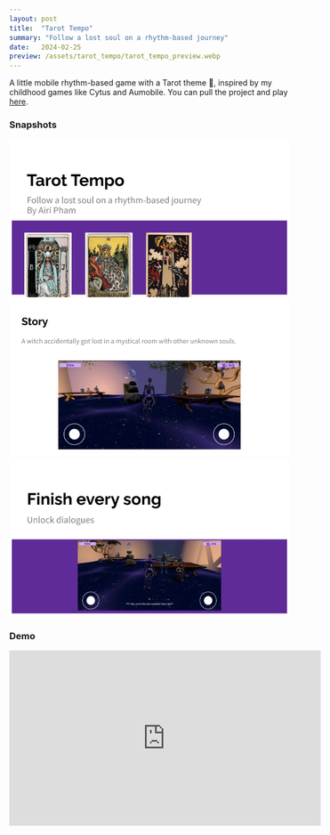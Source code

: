 ```yaml
---
layout: post
title:  "Tarot Tempo"
summary: "Follow a lost soul on a rhythm-based journey"
date:   2024-02-25
preview: /assets/tarot_tempo/tarot_tempo_preview.webp
---
```


A little mobile rhythm-based game with a Tarot theme 🔮, inspired by my childhood games like Cytus and Aumobile. You can pull the project and play [here](https://github.com/PhuongPhamUSC/Tarot-Tempo).

### Snapshots
![Picture 1](/assets/tarot_tempo/tarot-tempo003.webp)
![Picture 2](/assets/tarot_tempo/tarot-tempo002.webp)
![Picture 3](/assets/tarot_tempo/tarot-tempo001.webp)

### Demo
<iframe width="560" height="315" src="https://www.youtube.com/embed/rdOSvF4INEs?si=xKwK6DNhDG-csPWS" title="YouTube video player" frameborder="0" allow="accelerometer; autoplay; clipboard-write; encrypted-media; gyroscope; picture-in-picture; web-share" allowfullscreen></iframe>